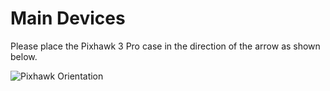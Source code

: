 # Main Devices

Please place the Pixhawk 3 Pro case in the direction of the arrow as shown below.

![Pixhawk Orientation](https://drotek.com/wp-content/uploads/2017/01/top-Copie.jpg)

